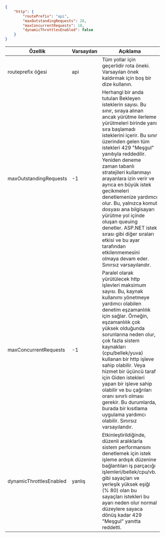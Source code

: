 ```json
{
    "http": {
        "routePrefix": "api",
        "maxOutstandingRequests": 20,
        "maxConcurrentRequests": 10,
        "dynamicThrottlesEnabled": false
    }
}
```

|Özellik  |Varsayılan | Açıklama |
|---------|---------|---------| 
|routeprefix öğesi|api|Tüm yollar için geçerlidir rota öneki. Varsayılan önek kaldırmak için boş bir dize kullanın. |
|maxOutstandingRequests|-1|Herhangi bir anda tutulan Bekleyen isteklerin sayısı. Bu sınır, sıraya alınan ancak yürütme ilerleme yürütmeleri birinde yanı sıra başlamadı isteklerini içerir. Bu sınır üzerinden gelen tüm istekleri 429 "Meşgul" yanıtıyla reddedilir. Yeniden deneme zaman tabanlı stratejileri kullanmayı arayanlara izin verir ve ayrıca en büyük istek gecikmeleri denetlemenize yardımcı olur. Bu, yalnızca komut dosyası ana bilgisayarı yürütme yol içinde oluşan queuing denetler. ASP.NET istek sırası gibi diğer sıraları etkisi ve bu ayar tarafından etkilenmemesini olmaya devam eder. Sınırsız varsayılandır.|
|maxConcurrentRequests|-1|Paralel olarak yürütülecek http işlevleri maksimum sayısı. Bu, kaynak kullanımı yönetmeye yardımcı olabilen denetim eşzamanlılık için sağlar. Örneğin, eşzamanlılık çok yüksek olduğunda sorunlarına neden olur, çok fazla sistem kaynakları (cpu/bellek/yuva) kullanan bir http işleve sahip olabilir. Veya hizmet bir üçüncü taraf için Giden istekleri yapan bir işleve sahip olabilir ve bu çağrıları oranı sınırlı olması gerekir. Bu durumlarda, burada bir kısıtlama uygulama yardımcı olabilir. Sınırsız varsayılandır.|
|dynamicThrottlesEnabled|yanlış|Etkinleştirildiğinde, düzenli aralıklarla sistem performansını denetlemek için istek işleme ardışık düzenine bağlantıları iş parçacığı işlemleri/bellek/cpu/vb. gibi sayaçları ve yerleşik yüksek eşiği (% 80) olan bu sayaçları istekleri bu ayarı neden olur normal düzeylere sayaca dönüş kadar 429 "Meşgul" yanıtta reddetti.|
